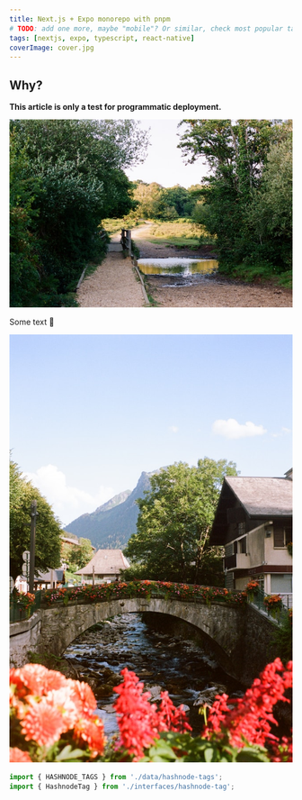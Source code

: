 ```yaml
---
title: Next.js + Expo monorepo with pnpm
# TODO: add one more, maybe "mobile"? Or similar, check most popular tags on Hashnode.
tags: [nextjs, expo, typescript, react-native]
coverImage: cover.jpg
---
```


## Why?

**This article is only a test for programmatic deployment.**

![Alt text 1](image-1.jpg)

Some text 🚀

![Alt text 2](image-2.jpg)

```ts
import { HASHNODE_TAGS } from './data/hashnode-tags';
import { HashnodeTag } from './interfaces/hashnode-tag';
```

